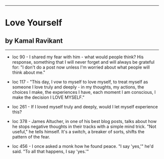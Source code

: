 
---
#  Love Yourself
## by Kamal Ravikant
---

 - loc 90 - I shared my fear with him - what would people think?  His response, something that I will never forget and will always be grateful for: "I don't do a post now unless I'm worried about what people will think about me."

 - loc 117 - "This day, I vow to myself to love myself, to treat myself as someone I love truly and deeply - in my thoughts, my actions, the choices I make, the experiences I have, each moment I am conscious, I make the decision I LOVE MYSELF."

 - loc 261 - If I loved myself truly and deeply, would I let myself experience this?

 - loc 378 - James Altucher, in one of his best blog posts, talks about how he stops negative thoughts in their tracks with a simple mind trick.  "Not useful," he tells himself.  It's a switch, a breaker of sorts, shifts the pattern of the fear.

 - loc 456 - I once asked a monk how he found peace. "I say 'yes,'" he'd said.  "To all that happens, I say 'yes.'"

